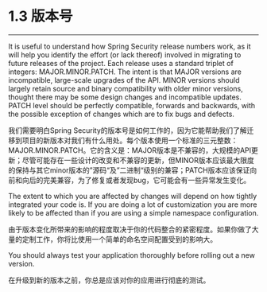 # 1.3 版本号
---

It is useful to understand how Spring Security release numbers work, as it will help you identify the effort (or lack thereof) involved in migrating to future releases of the project. Each release uses a standard triplet of integers: MAJOR.MINOR.PATCH. The intent is that MAJOR versions are incompatible, large-scale upgrades of the API. MINOR versions should largely retain source and binary compatibility with older minor versions, thought there may be some design changes and incompatible updates. PATCH level should be perfectly compatible, forwards and backwards, with the possible exception of changes which are to fix bugs and defects.


我们需要明白Spring Security的版本号是如何工作的，因为它能帮助我们了解迁移到项目的新版本对我们有什么用处。每个版本使用一个标准的三元整数：MAJOR.MINOR.PATCH。它的含义是：MAJOR版本是不兼容的，大规模的API更新；尽管可能存在一些设计的改变和不兼容的更新，但MINOR版本应该最大限度的保持与其它minor版本的”源码“及”二进制“级别的兼容；PATCH版本应该保证向前和向后的完美兼容，为了修复或者发现bug，它可能会有一些异常发生变化。

The extent to which you are affected by changes will depend on how tightly integrated your code is. If you are doing a lot of customization you are more likely to be affected than if you are using a simple namespace configuration.

由于版本变化所带来的影响的程度取决于你的代码整合的紧密程度。如果你做了大量的定制工作，你将比使用一个简单的命名空间配置受到的影响大。

You should always test your application thoroughly before rolling out a new version.

在升级到新的版本之前，你总是应该对你的应用进行彻底的测试。